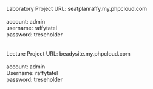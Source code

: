 Laboratory Project URL: seatplanraffy.my.phpcloud.com<br><br>
account: admin<br>
username: raffytatel<br>
password: treseholder<br>
<br>
<br>
Lecture Project URL: beadysite.my.phpcloud.com<br><br>
account: admin<br>
Username: raffytatel<br>
password: treseholder
